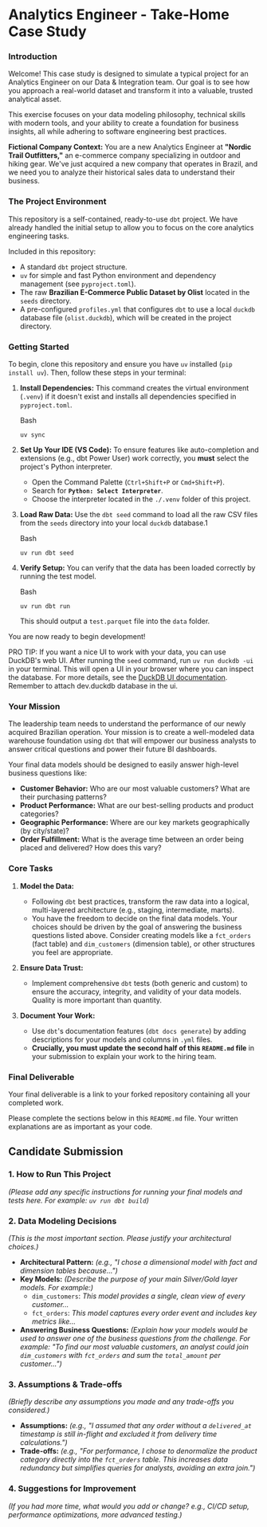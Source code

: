 # Analytics Engineer - Take-Home Case Study

### **Introduction**

Welcome! This case study is designed to simulate a typical project for an Analytics Engineer on our Data & Integration team. Our goal is to see how you approach a real-world dataset and transform it into a valuable, trusted analytical asset.

This exercise focuses on your data modeling philosophy, technical skills with modern tools, and your ability to create a foundation for business insights, all while adhering to software engineering best practices.

**Fictional Company Context:** You are a new Analytics Engineer at **"Nordic Trail Outfitters,"** an e-commerce company specializing in outdoor and hiking gear. We've just acquired a new company that operates in Brazil, and we need you to analyze their historical sales data to understand their business.

### **The Project Environment**

This repository is a self-contained, ready-to-use `dbt` project. We have already handled the initial setup to allow you to focus on the core analytics engineering tasks.

Included in this repository:

- A standard `dbt` project structure.
- `uv` for simple and fast Python environment and dependency management (see `pyproject.toml`).
- The raw **Brazilian E-Commerce Public Dataset by Olist** located in the `seeds` directory.
- A pre-configured `profiles.yml` that configures `dbt` to use a local `duckdb` database file (`olist.duckdb`), which will be created in the project directory.

### **Getting Started**

To begin, clone this repository and ensure you have `uv` installed (`pip install uv`). Then, follow these steps in your terminal:

1. **Install Dependencies:** This command creates the virtual environment (`.venv`) if it doesn't exist and installs all dependencies specified in `pyproject.toml`.

   Bash

   ```
   uv sync
   ```

2. **Set Up Your IDE (VS Code):** To ensure features like auto-completion and extensions (e.g., dbt Power User) work correctly, you **must** select the project's Python interpreter.

   - Open the Command Palette (`Ctrl+Shift+P` or `Cmd+Shift+P`).
   - Search for **`Python: Select Interpreter`**.
   - Choose the interpreter located in the `./.venv` folder of this project.

3. **Load Raw Data:** Use the `dbt seed` command to load all the raw CSV files from the `seeds` directory into your local `duckdb` database.1

   Bash

   ```
   uv run dbt seed
   ```

4. **Verify Setup:** You can verify that the data has been loaded correctly by running the test model.

   Bash

   ```
   uv run dbt run
   ```

   This should output a `test.parquet` file into the `data` folder.

You are now ready to begin development!

PRO TIP: If you want a nice UI to work with your data, you can use DuckDB's web UI. After running the `seed` command, run `uv run duckdb -ui` in your terminal. This will open a UI in your browser where you can inspect the database. For more details, see the [DuckDB UI documentation](https://github.com/duckdb/duckdb-wasm/tree/master/packages/duckdb-browser-ui). Remember to attach dev.duckdb database in the ui.

### **Your Mission**

The leadership team needs to understand the performance of our newly acquired Brazilian operation. Your mission is to create a well-modeled data warehouse foundation using `dbt` that will empower our business analysts to answer critical questions and power their future BI dashboards.

Your final data models should be designed to easily answer high-level business questions like:

- **Customer Behavior:** Who are our most valuable customers? What are their purchasing patterns?
- **Product Performance:** What are our best-selling products and product categories?
- **Geographic Performance:** Where are our key markets geographically (by city/state)?
- **Order Fulfillment:** What is the average time between an order being placed and delivered? How does this vary?

### **Core Tasks**

1. **Model the Data:**

   - Following `dbt` best practices, transform the raw data into a logical, multi-layered architecture (e.g., staging, intermediate, marts).
   - You have the freedom to decide on the final data models. Your choices should be driven by the goal of answering the business questions listed above. Consider creating models like a `fct_orders` (fact table) and `dim_customers` (dimension table), or other structures you feel are appropriate.

2. **Ensure Data Trust:**

   - Implement comprehensive `dbt` tests (both generic and custom) to ensure the accuracy, integrity, and validity of your data models. Quality is more important than quantity.

3. **Document Your Work:**

   - Use `dbt`'s documentation features (`dbt docs generate`) by adding descriptions for your models and columns in `.yml` files.
   - **Crucially, you must update the second half of this `README.md` file** in your submission to explain your work to the hiring team.

### **Final Deliverable**

Your final deliverable is a link to your forked repository containing all your completed work.

Please complete the sections below in this `README.md` file. Your written explanations are as important as your code.

## **Candidate Submission**

### **1. How to Run This Project**

_(Please add any specific instructions for running your final models and tests here. For example: `uv run dbt build`)_

### **2. Data Modeling Decisions**

_(This is the most important section. Please justify your architectural choices.)_

- **Architectural Pattern:** _(e.g., "I chose a dimensional model with fact and dimension tables because...")_
- **Key Models:** _(Describe the purpose of your main Silver/Gold layer models. For example:)_
  - `dim_customers`: _This model provides a single, clean view of every customer..._
  - `fct_orders`: _This model captures every order event and includes key metrics like..._
- **Answering Business Questions:** _(Explain how your models would be used to answer one of the business questions from the challenge. For example: "To find our most valuable customers, an analyst could join `dim_customers` with `fct_orders` and sum the `total_amount` per customer...")_

### **3. Assumptions & Trade-offs**

_(Briefly describe any assumptions you made and any trade-offs you considered.)_

- **Assumptions:** _(e.g., "I assumed that any order without a `delivered_at` timestamp is still in-flight and excluded it from delivery time calculations.")_
- **Trade-offs:** _(e.g., "For performance, I chose to denormalize the product category directly into the `fct_orders` table. This increases data redundancy but simplifies queries for analysts, avoiding an extra join.")_

### **4. Suggestions for Improvement**

_(If you had more time, what would you add or change? e.g., CI/CD setup, performance optimizations, more advanced testing.)_
